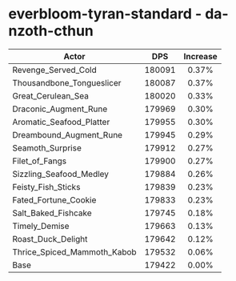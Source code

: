 # everbloom-tyran-standard - da-nzoth-cthun
| Actor | DPS | Increase |
|---|:---:|:---:|
|Revenge_Served_Cold|180091|0.37%|
|Thousandbone_Tongueslicer|180087|0.37%|
|Great_Cerulean_Sea|180020|0.33%|
|Draconic_Augment_Rune|179969|0.30%|
|Aromatic_Seafood_Platter|179955|0.30%|
|Dreambound_Augment_Rune|179945|0.29%|
|Seamoth_Surprise|179912|0.27%|
|Filet_of_Fangs|179900|0.27%|
|Sizzling_Seafood_Medley|179884|0.26%|
|Feisty_Fish_Sticks|179839|0.23%|
|Fated_Fortune_Cookie|179833|0.23%|
|Salt_Baked_Fishcake|179745|0.18%|
|Timely_Demise|179663|0.13%|
|Roast_Duck_Delight|179642|0.12%|
|Thrice_Spiced_Mammoth_Kabob|179532|0.06%|
|Base|179422|0.00%|

